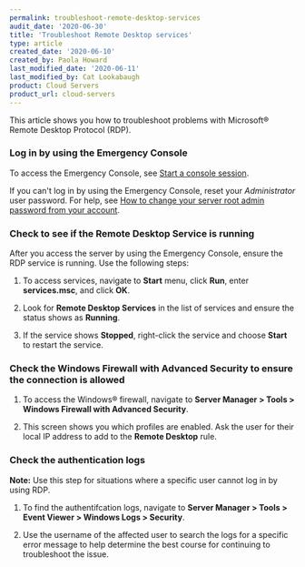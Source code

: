 ```yaml
---
permalink: troubleshoot-remote-desktop-services
audit_date: '2020-06-30'
title: 'Troubleshoot Remote Desktop services'
type: article
created_date: '2020-06-10'
created_by: Paola Howard
last_modified_date: '2020-06-11'
last_modified_by: Cat Lookabaugh
product: Cloud Servers
product_url: cloud-servers
---
```


This article shows you how to troubleshoot problems with Microsoft&reg; Remote Desktop Protocol (RDP).

### Log in by using the Emergency Console

To access the Emergency Console, see [Start a console session](https://docs-ospc.rackspace.com/support/how-to/cloud-servers/start-a-console-session/).

If you can't log in by using the Emergency Console, reset your *Administrator* user password. For help, see
[How to change your server root admin password from your account](https://docs-ospc.rackspace.com/support/how-to/cloud-servers/support/how-to-change-your-server-rootadmin-password-from-your-account/).

### Check to see if the Remote Desktop Service is running

After you access the server by using the Emergency Console, ensure the RDP service is running. Use the following steps:

1. To access services, navigate to **Start** menu, click **Run**, enter **services.msc**, and click **OK**.

2. Look for **Remote Desktop Services** in the list of services and ensure the status shows as **Running**.

3. If the service shows **Stopped**, right-click the service and choose **Start** to restart the service.

### Check the Windows Firewall with Advanced Security to ensure the connection is allowed

1. To access the Windows&reg; firewall, navigate to **Server Manager > Tools > Windows Firewall with Advanced Security**.

2. This screen shows you which profiles are enabled. Ask the user for their local IP address to add to the
   **Remote Desktop** rule.

### Check the authentication logs

**Note:** Use this step for situations where a specific user cannot log in by using RDP.

1. To find the authentifcation logs, navigate to **Server Manager > Tools > Event Viewer > Windows Logs > Security**.

2. Use the username of the affected user to search the logs for a specific error message to help determine
   the best course for continuing to troubleshoot the issue.
